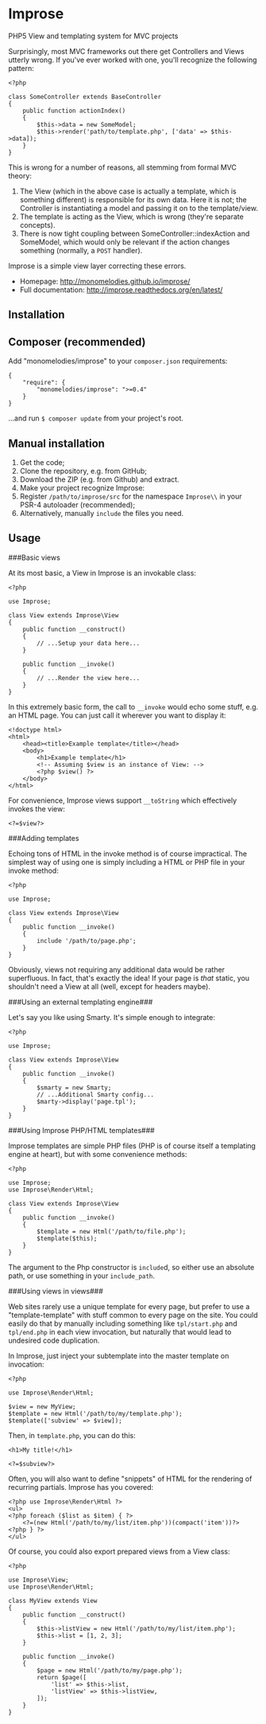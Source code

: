 # Improse
PHP5 View and templating system for MVC projects

Surprisingly, most MVC frameworks out there get Controllers and Views utterly
wrong. If you've ever worked with one, you'll recognize the following pattern:

    <?php

    class SomeController extends BaseController
    {
        public function actionIndex()
        {
            $this->data = new SomeModel;
            $this->render('path/to/template.php', ['data' => $this->data]);
        }
    }

This is wrong for a number of reasons, all stemming from formal MVC theory:

1. The View (which in the above case is actually a template, which is something
   different) is responsible for its own data. Here it is not; the Controller is
   instantiating a model and passing it on to the template/view.
2. The template is acting as the View, which is wrong (they're separate
   concepts).
3. There is now tight coupling between SomeController::indexAction and
   SomeModel, which would only be relevant if the action changes something
   (normally, a `POST` handler).

Improse is a simple view layer correcting these errors.

* Homepage: http://monomelodies.github.io/improse/
* Full documentation: http://improse.readthedocs.org/en/latest/

## Installation

## Composer (recommended)

Add "monomelodies/improse" to your `composer.json` requirements:

    {
        "require": {
            "monomelodies/improse": ">=0.4"
        }
    }

...and run `$ composer update` from your project's root.

## Manual installation
1. Get the code;
  1. Clone the repository, e.g. from GitHub;
  2. Download the ZIP (e.g. from Github) and extract.
2. Make your project recognize Improse:
  1. Register `/path/to/improse/src` for the namespace `Improse\\` in your
     PSR-4 autoloader (recommended);
  2. Alternatively, manually `include` the files you need.

## Usage

###Basic views

At its most basic, a View in Improse is an invokable class:

    <?php

    use Improse;

    class View extends Improse\View
    {
        public function __construct()
        {
            // ...Setup your data here...
        }

        public function __invoke()
        {
            // ...Render the view here...
        }
    }

In this extremely basic form, the call to `__invoke` would echo some stuff, e.g.
an HTML page. You can just call it wherever you want to display it:

    <!doctype html>
    <html>
        <head><title>Example template</title></head>
        <body>
            <h1>Example template</h1>
            <!-- Assuming $view is an instance of View: -->
            <?php $view() ?>
        </body>
    </html>

For convenience, Improse views support `__toString` which effectively invokes
the view:

    <?=$view?>

###Adding templates

Echoing tons of HTML in the invoke method is of course impractical. The simplest
way of using one is simply including a HTML or PHP file in your invoke method:

    <?php

    use Improse;

    class View extends Improse\View
    {
        public function __invoke()
        {
            include '/path/to/page.php';
        }
    }

Obviously, views not requiring any additional data would be rather superfluous.
In fact, that's exactly the idea! If your page is _that_ static, you shouldn't
need a View at all (well, except for headers maybe).

###Using an external templating engine###

Let's say you like using Smarty. It's simple enough to integrate:

    <?php

    use Improse;

    class View extends Improse\View
    {
        public function __invoke()
        {
            $smarty = new Smarty;
            // ...Additional Smarty config...
            $marty->display('page.tpl');
        }
    }

###Using Improse PHP/HTML templates###

Improse templates are simple PHP files (PHP is of course itself a templating
engine at heart), but with some convenience methods:

    <?php

    use Improse;
    use Improse\Render\Html;

    class View extends Improse\View
    {
        public function __invoke()
        {
            $template = new Html('/path/to/file.php');
            $template($this);
        }
    }

The argument to the Php constructor is `include`d, so either use an absolute
path, or use something in your `include_path`.

###Using views in views###

Web sites rarely use a unique template for every page, but prefer to use a
"template-template" with stuff common to every page on the site. You could
easily do that by manually including something like `tpl/start.php` and
`tpl/end.php` in each view invocation, but naturally that would lead to
undesired code duplication.

In Improse, just inject your subtemplate into the master template on invocation:

    <?php

    use Improse\Render\Html;

    $view = new MyView;
    $template = new Html('/path/to/my/template.php');
    $template(['subview' => $view]);

Then, in `template.php`, you can do this:

    <h1>My title!</h1>

    <?=$subview?>

Often, you will also want to define "snippets" of HTML for the rendering of
recurring partials. Improse has you covered:

    <?php use Improse\Render\Html ?>
    <ul>
    <?php foreach ($list as $item) { ?>
        <?=(new Html('/path/to/my/list/item.php'))(compact('item'))?>
    <?php } ?>
    </ul>

Of course, you could also export prepared views from a View class:

    <?php

    use Improse\View;
    use Improse\Render\Html;

    class MyView extends View
    {
        public function __construct()
        {
            $this->listView = new Html('/path/to/my/list/item.php');
            $this->list = [1, 2, 3];
        }

        public function __invoke()
        {
            $page = new Html('/path/to/my/page.php');
            return $page([
                'list' => $this->list,
                'listView' => $this->listView,
            ]);
        }
    }

